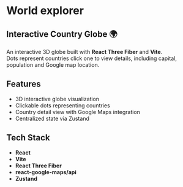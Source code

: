 # World explorer

## Interactive Country Globe 🌍

An interactive 3D globe built with **React Three Fiber** and **Vite**.  
Dots represent countries click one to view details, including capital, population and Google map location.

## Features
- 3D interactive globe visualization
- Clickable dots representing countries
- Country detail view with Google Maps integration
- Centralized state via Zustand

## Tech Stack
- **React**
- **Vite**
- **React Three Fiber**
- **react-google-maps/api**
- **Zustand**

